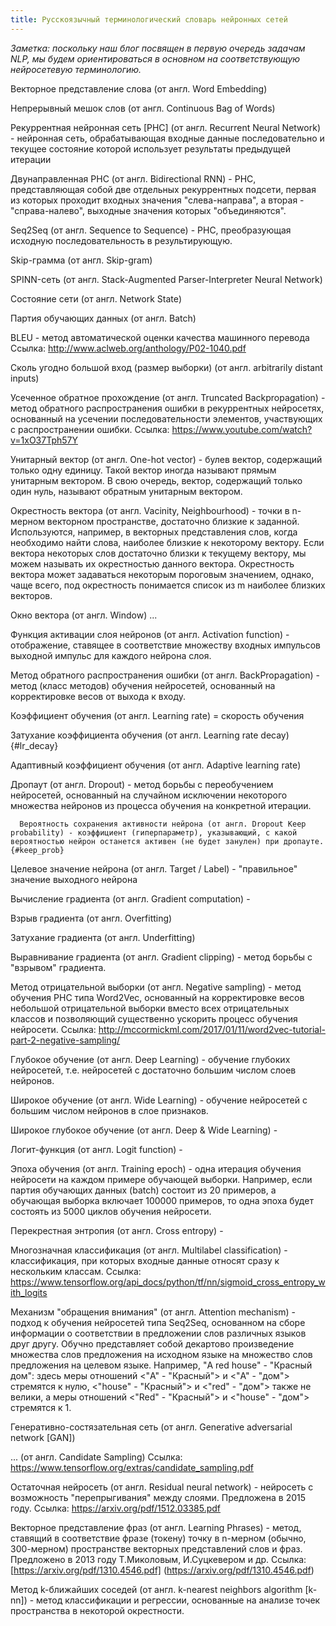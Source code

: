 ```yaml
---
title: Русскоязычный терминологический словарь нейронных сетей
---
```


*Заметка: поскольку наш блог посвящен в первую очередь задачам NLP, мы будем ориентироваться в основном на соответствующую нейросетевую терминологию.*



Векторное представление слова (от англ. Word Embedding)

Непрерывный мешок слов (от англ. Continuous Bag of Words)

Рекуррентная нейронная сеть [РНС] (от англ. Recurrent Neural Network) - нейронная сеть, обрабатывающая входные данные последовательно и текущее состояние которой использует результаты предыдущей итерации

   Двунаправленная РНС (от англ. Bidirectional RNN) - РНС, представляющая собой две отдельных рекуррентных подсети, первая из которых проходит входных значения "слева-направа", а вторая - "справа-налево", выходные значения которых "объединяются".

Seq2Seq (от англ. Sequence to Sequence) - РНС, преобразующая исходную последовательность в результирующую.

Skip-грамма (от англ. Skip-gram)

SPINN-сеть (от англ. Stack-Augmented Parser-Interpreter Neural Network)

Состояние сети (от англ. Network State)

Партия обучающих данных (от англ. Batch)

BLEU - метод автоматической оценки качества машинного перевода
        Ссылка: http://www.aclweb.org/anthology/P02-1040.pdf

Сколь угодно большой вход (размер выборки) (от англ. arbitrarily distant inputs)

Усеченное обратное прохождение (от англ. Truncated Backpropagation) -  метод обратного распространения ошибки в рекуррентных нейросетях, основанный на усечении последовательности элементов, участвующих с распространении ошибки.
        Ссылка: https://www.youtube.com/watch?v=1xO37Tph57Y

Унитарный вектор (от англ. One-hot vector) - булев вектор, содержащий только одну единицу. Такой вектор иногда называют прямым унитарным вектором. В свою очередь, вектор, содержащий только один нуль, называют обратным унитарным вектором.

Окрестность вектора (от англ. Vacinity, Neighbourhood) - точки в n-мерном векторном пространстве, достаточно близкие к заданной. Используются, например, в векторных представления слов, когда необходимо найти слова, наиболее близкие к некоторому вектору. Если вектора некоторых слов достаточно близки к текущему вектору, мы можем называть их окрестностью данного вектора. Окрестность вектора может задаваться некоторым пороговым значением, однако, чаще всего, под окрестность понимается список из m наиболее близких векторов. 

Окно вектора (от англ. Window) ...

Функция активации слоя нейронов (от англ. Activation function) - отображение, ставящее в соответствие множеству входных импульсов выходной импульс для каждого нейрона слоя.

Метод обратного распространения ошибки (от англ. BackPropagation) - метод (класс методов) обучения нейросетей, основанный на корректировке весов от выхода к входу.

Коэффициент обучения (от англ. Learning rate) = скорость обучения

Затухание коэффициента обучения (от англ. Learning rate decay) {#lr_decay}

Адаптивный коэффициент обучения (от англ. Adaptive learning rate)

Дропаут (от англ. Dropout) - метод борьбы с переобучением нейросетей, основанный на случайном исключении некоторого множества нейронов из процесса обучения на конкретной итерации.

      Вероятность сохранения активности нейрона (от англ. Dropout Keep probability) - коэффициент (гиперпараметр), указывающий, с какой вероятностью нейрон останется активен (не будет занулен) при дропауте. {#keep_prob}

Целевое значение нейрона (от англ. Target / Label) - "правильное" значение выходного нейрона

Вычисление градиента (от англ. Gradient computation) - 

Взрыв градиента (от англ. Overfitting)

Затухание градиента (от англ. Underfitting)

Выравнивание градиента (от англ. Gradient clipping) - метод борьбы с "взрывом" градиента.

Метод отрицательной выборки (от англ. Negative sampling) - метод обучения РНС типа Word2Vec, основанный на корректировке весов небольшой отрицательной выборки вместо всех отрицательных классов и позволяющий существенно ускорить процесс обучения нейросети. Ссылка: http://mccormickml.com/2017/01/11/word2vec-tutorial-part-2-negative-sampling/

Глубокое обучение (от англ. Deep Learning) - обучение глубоких нейросетей, т.е. нейросетей с достаточно большим числом слоев нейронов.

Широкое обучение (от англ. Wide Learning) - обучение нейросетей с большим числом нейронов в слое признаков.

Широкое глубокое обучение (от англ. Deep & Wide Learning) - 

Логит-функция (от англ. Logit function) - 

Эпоха обучения (от англ. Training epoch) - одна итерация обучения нейросети на каждом примере обучающей выборки. Например, если партия обучающих данных (batch) состоит из 20 примеров, а обучающая выборка включает 100000 примеров, то одна эпоха будет состоять из 5000 циклов обучения нейросети.

Перекрестная энтропия (от англ. Cross entropy) - 

Многозначная классификация (от англ. Multilabel classification) - классификация, при которых входные данные относят сразу к нескольким классам. Ссылка: https://www.tensorflow.org/api_docs/python/tf/nn/sigmoid_cross_entropy_with_logits

Механизм "обращения внимания" (от англ. Attention mechanism) - подход к обучения нейросетей типа Seq2Seq, основанном на сборе информации о соответствии в предложении слов различных языков друг другу. Обучно представляет собой декартово произведение множества слов предложения на исходном языке на множество слов предложения на целевом языке. Например, "A red house" - "Красный дом": здесь меры отношений <"A" - "Красный"> и <"A" - "дом"> стремятся к нулю, <"house" - "Красный"> и <"red" - "дом"> также не велики, а меры отношений  <"Red" - "Красный"> и <"house" - "дом"> стремятся к 1.

Генеративно-состязательная сеть (от англ. Generative adversarial network [GAN])

... (от англ. Candidate Sampling) Ссылка: https://www.tensorflow.org/extras/candidate_sampling.pdf 

Остаточная нейросеть (от англ. Residual neural network) - нейросеть с возможность "перепрыгивания" между слоями. Предложена в 2015 году. Ссылка: https://arxiv.org/pdf/1512.03385.pdf

Векторное представление фраз (от англ. Learning Phrases) - метод, ставящий в соответствие фразе (токену) точку в n-мерном (обычно, 300-мерном) пространстве векторных представлений слов и фраз. Предложено в 2013 году Т.Миколовым, И.Суцкевером и др. Ссылка: [https://arxiv.org/pdf/1310.4546.pdf] (https://arxiv.org/pdf/1310.4546.pdf)

Метод k-ближайших соседей (от англ. k-nearest neighbors algorithm [k-nn]) - метод классификации и регрессии, основанные на анализе точек пространства в некоторой окрестности.
